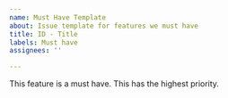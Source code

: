 ```yaml
---
name: Must Have Template
about: Issue template for features we must have
title: ID - Title
labels: Must have
assignees: ''

---
```


This feature is a must have. This has the highest priority.
